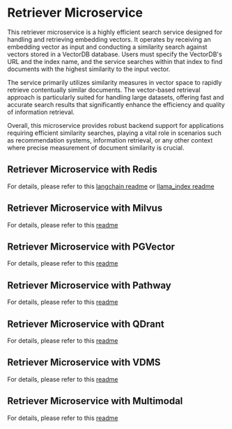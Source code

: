 # Retriever Microservice

This retriever microservice is a highly efficient search service designed for handling and retrieving embedding vectors. It operates by receiving an embedding vector as input and conducting a similarity search against vectors stored in a VectorDB database. Users must specify the VectorDB's URL and the index name, and the service searches within that index to find documents with the highest similarity to the input vector.

The service primarily utilizes similarity measures in vector space to rapidly retrieve contentually similar documents. The vector-based retrieval approach is particularly suited for handling large datasets, offering fast and accurate search results that significantly enhance the efficiency and quality of information retrieval.

Overall, this microservice provides robust backend support for applications requiring efficient similarity searches, playing a vital role in scenarios such as recommendation systems, information retrieval, or any other context where precise measurement of document similarity is crucial.

## Retriever Microservice with Redis

For details, please refer to this [langchain readme](redis/langchain/README.md) or [llama_index readme](redis/llama_index/README.md)

## Retriever Microservice with Milvus

For details, please refer to this [readme](milvus/langchain/README.md)

## Retriever Microservice with PGVector

For details, please refer to this [readme](pgvector/langchain/README.md)

## Retriever Microservice with Pathway

For details, please refer to this [readme](pathway/langchain/README.md)

## Retriever Microservice with QDrant

For details, please refer to this [readme](qdrant/haystack/README.md)

## Retriever Microservice with VDMS

For details, please refer to this [readme](vdms/langchain/README.md)

## Retriever Microservice with Multimodal

For details, please refer to this [readme](multimodal/redis/langchain/README.md)
